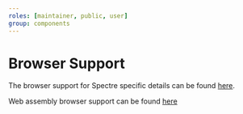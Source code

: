 ```yaml
---
roles: [maintainer, public, user]
group: components
---
```

# Browser Support

The browser support for Spectre specific details can be found [here](https://picturepan2.github.io/spectre/getting-started/browsers.html).

Web assembly browser support can be found [here](https://caniuse.com/wasm)
